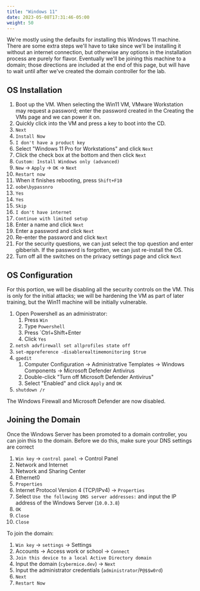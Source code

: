 ```yaml
---
title: "Windows 11"
date: 2023-05-08T17:31:46-05:00
weight: 50
---
```


We're mostly using the defaults for installing this Windows 11 machine. There are some extra steps we'll have to take since we'll be installing it without an internet connection, but otherwise any options in the installation process are purely for flavor. Eventually we'll be joining this machine to a domain; those directions are included at the end of this page, but will have to wait until after we've created the domain controller for the lab.

## OS Installation

1. Boot up the VM. When selecting the Win11 VM, VMware Workstation may request a password; enter the password created in the Creating the VMs page and we can power it on.
2. Quickly click into the VM and press a key to boot into the CD.
3. `Next`
4. `Install Now`
5. `I don't have a product key`
6. Select "Windows 11 Pro for Workstations" and click `Next`
7. Click the check box at the bottom and then click `Next`
8. `Custom: Install Windows only (advanced)`
9. `New` -> `Apply` -> `OK` -> `Next`
10. `Restart now`
11. When it finishes rebooting, press `Shift+F10`
12. `oobe\bypassnro`
13. `Yes`
14. `Yes`
15. `Skip`
16. `I don't have internet`
17. `Continue with limited setup`
18. Enter a name and click `Next`
19. Enter a password and click `Next`
20. Re-enter the password and click `Next`
21. For the security questions, we can just select the top question and enter gibberish. If the password is forgotten, we can just re-install the OS.
22. Turn off all the switches on the privacy settings page and click `Next`

## OS Configuration

For this portion, we will be disabling all the security controls on the VM. This is only for the initial attacks; we will be hardening the VM as part of later training, but the Win11 machine will be initially vulnerable.

1. Open Powershell as an administrator:
    1. Press `Win`
    2. Type `Powershell`
    3. Press `Ctrl+Shift+Enter
    4. Click `Yes`
2. `netsh advfirewall set allprofiles state off`
3. `set-mppreference -disablerealtimemonitoring $true`
4. `gpedit`
    1. Computer Configuration -> Administrative Templates -> Windows Components -> Microsoft Defender Antivirus
    2. Double-click "Turn off Microsoft Defender Antivirus"
    3. Select "Enabled" and click `Apply` and `OK`
5. `shutdown /r`

The Windows Firewall and Microsoft Defender are now disabled.

## Joining the Domain

Once the Windows Server has been promoted to a domain controller, you can join this to the domain. Before we do this, make sure your DNS settings are correct

1. `Win key` -> `control panel` -> Control Panel
2. Network and Internet
3. Network and Sharing Center
4. Ethernet0
5. `Properties`
6. Internet Protocol Version 4 (TCP/IPv4) -> `Properties`
7. Select `Use the following DNS server addresses:` and input the IP address of the Windows Server (`10.0.3.8`)
8. `OK`
9. `Close`
10. `Close`

To join the domain:

1. `Win key` -> `settings` -> Settings
2. Accounts -> Access work or school -> `Connect`
3. `Join this device to a local Active Directory domain`
4. Input the domain (`cybermice.dev`) -> `Next`
5. Input the administrator credentials (`administrator`/`P@$$w0rd`)
6. `Next`
7. `Restart Now`